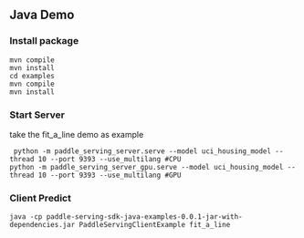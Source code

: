 ## Java Demo

### Install package
```
mvn compile
mvn install
cd examples
mvn compile
mvn install
```

### Start Server

take the fit_a_line demo as example

```
 python -m paddle_serving_server.serve --model uci_housing_model --thread 10 --port 9393 --use_multilang #CPU
python -m paddle_serving_server_gpu.serve --model uci_housing_model --thread 10 --port 9393 --use_multilang #GPU
```

### Client Predict
```
java -cp paddle-serving-sdk-java-examples-0.0.1-jar-with-dependencies.jar PaddleServingClientExample fit_a_line
```
